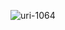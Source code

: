 ![uri-1064](https://user-images.githubusercontent.com/62181222/99329793-2e853d00-28a9-11eb-8e74-43d5a52c4ef4.png)
